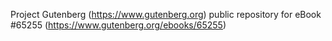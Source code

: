 Project Gutenberg (https://www.gutenberg.org) public repository for
eBook #65255 (https://www.gutenberg.org/ebooks/65255)
